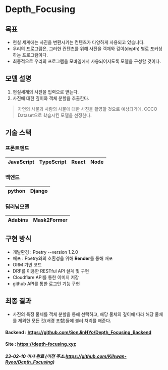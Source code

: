 # Depth_Focusing

## 목표
- 현실 세계에는 사진을 변환시키는 컨텐츠가 다양하게 사용되고 있습니다.
- 우리의 프로그램은, 그러한 컨텐츠를 위해 사진을 객체와 깊이(depth) 별로 포커싱 하는 프로그램이다.
- 최종적으로 우리의 프로그램을 모바일에서 사용되어지도록 모델을 구성할 것이다.


## 모델 설명
1. 현실세계의 사진을 입력으로 받는다.
2. 사진에 대한 깊이와 객체 분할을 추출한다.
> 자연의 사물과 사람의 사물에 대한 사진을 촬영할 것으로 예상되기에, COCO Dataset으로 학습시킨 모델을 선정한다.

## 기술 스택
### 프론트엔드
| JavaScript | TypeScript |  React   |  Node   |
| :--------: | :--------: | :------: | :-----: |
### 백엔드
|   python   |   Django   |
| :--------: | :--------: |
### 딥러닝모델
|   Adabins  | Mask2Former|
| :--------: | :--------: |

## 구현 방식
 - 개발환경 : Poetry --version 1.2.0
 - 배포 : Poetry와의 호환성을 위해 **Render**를 통해 배포
 - ORM 기반 코드
 - DRF를 이용한 RESTful API 설계 및 구현
 - Cloudflare API를 통한 이미지 저장
 - github API를 통한 로그인 기능 구현

## 최종 결과
- 사진의 특정 물체를 객체 분할을 통해 선택하고, 해당 물체의 깊이에 따라 해당 물체를 제외한 모든 것(배경 포함)들에 블러 처리를 해준다.


#### Backend : https://github.com/SonJinHYo/Depth_Focusing_Backend
#### Site : https://depth-focusing.xyz

##### 23-02-10 이사 완료 (이전 주소:https://github.com/Kihwan-Ryoo/Depth_Focusing)
